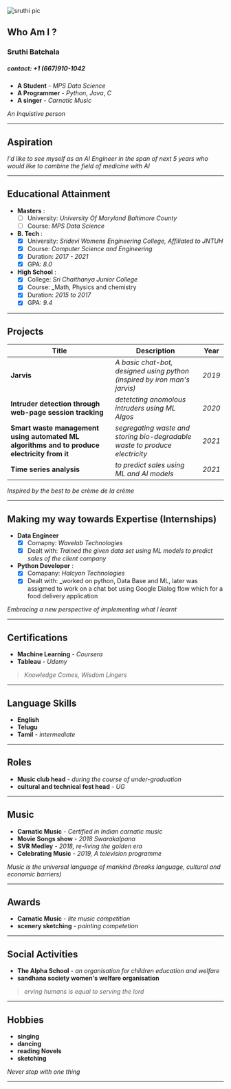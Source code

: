 ![sruthi pic](https://user-images.githubusercontent.com/89980785/132111445-3848417c-ff43-431b-813e-e1d2d267f210.jpeg)

## __Who Am I ?__                                                                                                   
                    
### Sruthi Batchala
##### contact: +1 (667)910-1042
   * __A Student__ - _MPS Data Science_
   * __A Programmer__ - _Python_, _Java_, _C_ 
   * __A singer__ - _Carnatic Music_

 _*An Inquistive person*_

------------------------------------------------------------------------------------------

## __Aspiration__

_I'd like to see myself as an AI Engineer in the span of next 5 years who would like to combine the field of medicine with AI_

------------------------------------------------------------------------------------------

## __Educational Attainment__

* __Masters__ :
    - [ ] University:  _University Of Maryland Baltimore County_
    - [ ] Course: _MPS Data Science_
* __B. Tech__ :
    - [x] University: _Sridevi Womens Engineering College, Affiliated to JNTUH_
    - [x] Course:  _Computer Science and Engineering_
    - [x] Duration: _2017 - 2021_
    - [x] GPA: _8.0_ 
* __High School__ :
    - [x] College: _Sri Chaithanya Junior College_
    - [x] Course:  _Math, Physics and chemistry
    - [x] Duration: _2015 to 2017_
    - [x] GPA: _9.4_

-------------------------------------------------------------------------------------------

## __Projects__

 __Title__  |  __Description__    | __Year__
 ----------- |   ----------------- | ---------
 __Jarvis__ | _A basic chat-bot, designed using python (inspired by iron man's jarvis)_ | _2019_
 __Intruder detection through web-page session tracking__ | _detetcting anomolous intruders using ML Algos_ | _2020_
 __Smart waste management using automated ML algorithms and to produce electricity from it__ | _segregating waste and storing bio-degradable waste to produce electricity_ | _2021_
 __Time series analysis__ | _to predict sales using ML and AI models_ | _2021_

_Inspired by the best to be crème de la crème_

----------------------------------------------------------------------------------------------

## __Making my way towards Expertise (Internships)__

* __Data Engineer__ 
    - [x] Comapny: _Wavelab Technologies_
    - [x] Dealt with: _Trained the given data set using ML models to predict sales of the client company_
    
* __Python Developer__  : 
    - [x] Comapany: _Halcyon Technologies_
    - [x] Dealt with: _worked on python, Data Base and ML, later was assigmed to work on a chat bot using Google Dialog flow which for a food delivery application

_Embracing a new perspective of implementing what I learnt_

--------------------------------------------------------------------------------------------

## __Certifications__

* __Machine Learning__ - _Coursera_
* __Tableau__ - _Udemy_

> _Knowledge Comes, Wisdom Lingers_

--------------------------------------------------------------------------------------------

## __Language Skills__

* __English__ 
* __Telugu__
* __Tamil__ - _intermediate_

--------------------------------------------------------------------------------------------

## __Roles__

* __Music club head__ - _during the course of under-graduation_
* __cultural and technical fest head__ - _UG_

--------------------------------------------------------------------------------------------

## __Music__

* __Carnatic Music__ - _Certified in Indian carnatic music_
* __Movie Songs show__ - _2018 Swarakalpana_
* __SVR Medley__ - _2018, re-living the golden era_
* __Celebrating Music__ - _2019, A television programme_

_Music is the universal language of mankind (breaks language, cultural and economic barriers)_ 

---------------------------------------------------------------------------------------------
## __Awards__

* __Carnatic Music__ - _lite music competition_
* __scenery sketching__ - _painting competetion_

---------------------------------------------------------------------------------------------

## __Social Activities__

* __The Alpha School__ - _an organisation for children education and welfare_
* __sandhana society women's welfare organisation__ 

> _erving humans is equal to serving the lord_
--------------------------------------------------------------------------------------------

## __Hobbies__

* __singing__
* __dancing__
* __reading Novels__
* __sketching__

_Never stop with one thing_

--------------------------------------------------------------------------------------------
